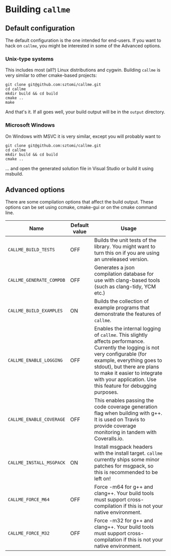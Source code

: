 # Building `callme`

## Default configuration

The default configuration is the one intended for end-users. If you want to hack on `callme`, you might be interested in some of the Advanced options.

### Unix-type systems

This includes most (all?) Linux distributions and cygwin. Building `callme` is very similar to other cmake-based projects:

```
git clone git@github.com:sztomi/callme.git
cd callme
mkdir build && cd build
cmake ..
make
```

And that's it. If all goes well, your build output will be in the `output` directory.

### Microsoft Windows

On Windows with MSVC it is very similar, except you will probably want to

```
git clone git@github.com:sztomi/callme.git
cd callme
mkdir build && cd build
cmake ..
```

... and open the generated solution file in Visual Studio or build it using msbuild.

## Advanced options

There are some compilation options that affect the build output. These options can be set using ccmake, cmake-gui or on the cmake command line.

| Name | Default value | Usage
|------|---------------|------
|`CALLME_BUILD_TESTS` | OFF |Builds the unit tests of the library. You might want to turn this on if you are using an unreleased version.
|`CALLME_GENERATE_COMPDB` | OFF | Generates a json compilation database for use with clang-based tools (such as clang-tidy, YCM etc.)
|`CALLME_BUILD_EXAMPLES` | ON | Builds the collection of example programs that demonstrate the features of `callme`.
| `CALLME_ENABLE_LOGGING` | OFF |Enables the internal logging of `callme`. This slightly affects performance. Currently the logging is not very configurable (for example, everything goes to stdout), but there are plans to make it easier to integrate with your application. Use this feature for debugging purposes.
|`CALLME_ENABLE_COVERAGE` | OFF | This enables passing the code coverage generation flag when building with g++. It is used on Travis to provide coverage monitoring in tandem with Coveralls.io.
|`CALLME_INSTALL_MSGPACK` | ON | Install msgpack headers with the install target. `callme` currently ships some minor patches for msgpack, so this is recommended to be left on!
|`CALLME_FORCE_M64` | OFF | Force -m64 for g++ and clang++. Your build tools must support cross-compilation if this is not your native environment.
|`CALLME_FORCE_M32` | OFF | Force -m32 for g++ and clang++. Your build tools must support cross-compilation if this is not your native environment.
